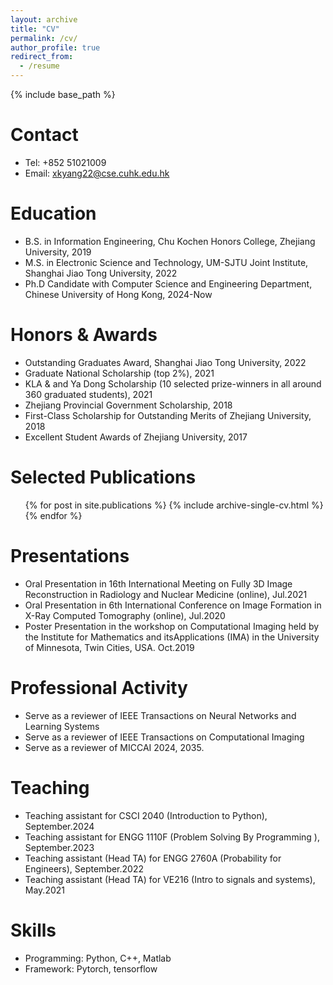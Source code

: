 ```yaml
---
layout: archive
title: "CV"
permalink: /cv/
author_profile: true
redirect_from:
  - /resume
---
```


{% include base_path %}

Contact
======
* Tel: +852 51021009
* Email: xkyang22@cse.cuhk.edu.hk

Education
======
* B.S. in Information Engineering, Chu Kochen Honors College, Zhejiang University, 2019
* M.S. in Electronic Science and Technology, UM-SJTU Joint Institute, Shanghai Jiao Tong University, 2022
* Ph.D Candidate with Computer Science and Engineering Department, Chinese University of Hong Kong, 2024-Now

Honors & Awards
======
* Outstanding Graduates Award, Shanghai Jiao Tong University, 2022
* Graduate National Scholarship (top 2%), 2021
* KLA & and Ya Dong Scholarship (10 selected prize-winners in all around 360 graduated students), 2021
* Zhejiang Provincial Government Scholarship, 2018
* First-Class Scholarship for Outstanding Merits of Zhejiang University, 2018
* Excellent Student Awards of Zhejiang University, 2017


Selected Publications
======
  <ul>{% for post in site.publications %}
    {% include archive-single-cv.html %}
  {% endfor %}</ul>
  
Presentations
======
* Oral Presentation in 16th International Meeting on Fully 3D Image Reconstruction in Radiology and Nuclear Medicine
(online), Jul.2021
* Oral Presentation in 6th International Conference on Image Formation in X-Ray Computed Tomography (online), Jul.2020
* Poster Presentation in the workshop on Computational Imaging held by the Institute for Mathematics and itsApplications
(IMA) in the University of Minnesota, Twin Cities, USA. Oct.2019

Professional Activity
======
* Serve as a reviewer of IEEE Transactions on Neural Networks and Learning Systems
* Serve as a reviewer of IEEE Transactions on Computational Imaging
* Serve as a reviewer of MICCAI 2024, 2035.
  
 
Teaching
======
* Teaching assistant for CSCI 2040 (Introduction to Python), September.2024
* Teaching assistant for ENGG 1110F (Problem Solving By Programming ), September.2023
* Teaching assistant (Head TA) for ENGG 2760A (Probability for Engineers), September.2022
* Teaching assistant (Head TA) for VE216 (Intro to signals and systems), May.2021 
  
 Skills
======
* Programming: Python, C++, Matlab
* Framework: Pytorch, tensorflow

  

